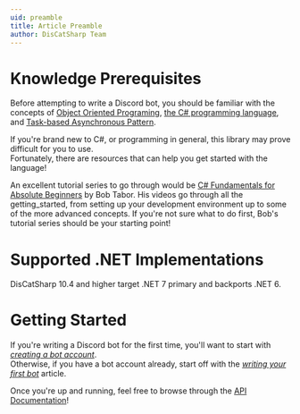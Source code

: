 ```yaml
---
uid: preamble
title: Article Preamble
author: DisCatSharp Team
---
```


# Knowledge Prerequisites

Before attempting to write a Discord bot, you should be familiar with the concepts of [Object Oriented Programing](https://en.wikipedia.org/wiki/Object-oriented_programming), [the C# programming language](https://docs.microsoft.com/en-us/dotnet/csharp/programming-guide/), and [Task-based Asynchronous Pattern](https://docs.microsoft.com/en-us/dotnet/standard/asynchronous-programming-patterns/task-based-asynchronous-pattern-tap).

If you're brand new to C#, or programming in general, this library may prove difficult for you to use.</br>
Fortunately, there are resources that can help you get started with the language!

An excellent tutorial series to go through would be [C# Fundamentals for Absolute Beginners](https://channel9.msdn.com/Series/CSharp-Fundamentals-for-Absolute-Beginners) by Bob Tabor.
His videos go through all the getting_started, from setting up your development environment up to some of the more advanced concepts.
If you're not sure what to do first, Bob's tutorial series should be your starting point!

# Supported .NET Implementations
DisCatSharp 10.4 and higher target .NET 7 primary and backports .NET 6.

# Getting Started
If you're writing a Discord bot for the first time, you'll want to start with *[creating a bot account](xref:getting_started_bot_account)*.</br>
Otherwise, if you have a bot account already, start off with the *[writing your first bot](xref:getting_started_first_bot)* article.</br>

Once you're up and running, feel free to browse through the [API Documentation](xref:api_index)!

